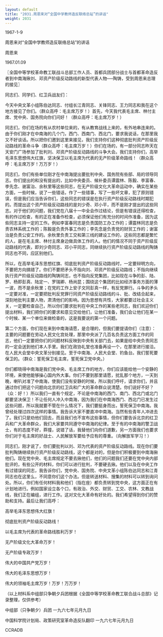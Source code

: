 ```yaml
---
layout: default
title: "2031.周恩来对“全国中学教师造反联络总站”的讲话"
weight: 2031
---
```


1967-1-9

周恩来对“全国中学教师造反联络总站”的讲话

周恩来

1967.01.09

〖全国中等学校革命教工联战斗总部工作人员、首都兵团部分战士与首都革命造反者到中南海揪刘、邓资产阶级反动路线的新型代表人物──陶铸，受到周恩来总理的接见〗

同志们、同学们、红卫兵战友们：

今天中央文革小组陈伯达同志、付组长江青同志、关锋同志、王力同志和我在这个地方接见了你们。（群众高呼：毛主席万岁！）首先，今天我代表毛主席、林付主席、党中央、国务院向你们问好！（群众高呼：毛主席万岁！）

同志们，你们在场的有从农村单位来的，有从教育战线上来的，有外地串连来的。由于你们刚才在中南海的几个门，西门、西南门、西北门，要求我说话，在那里我又不好谈话。所以把你们邀到这里来接见，我们支持你们这种彻底批判资产阶级反动路线的革命斗争（群众高呼：毛主席万岁！）你们在场的，有一部分同志昨天在天安门广场参加了批判刘、邓资产阶级反动路线的斗争大会。我们支持你们，高举毛泽东思想伟大红旗，坚决保卫以毛主席为代表的无产阶级革命路线！（群众高呼：毛主席万岁！万万岁！）

同志们，你们有些单位刚才在中南海提出要批判中央、国务院有些部、局的领导同志。你们提出的和没有提出的，比如中央委员、候补委员谭震林、陈毅、李富春、李先念、谢富治、余秋里等这些同志，在无产阶级文化大革命运动中，确实在某些方面，一些时候，说了一些错话，作了一些错事，写了一些坏文章，犯了原则错误，但是我们应当告诉你们，这些同志的错误是在执行资产阶级反动路线时期犯的。而提出这个资产阶级反动路线的是刘少奇、邓小平，而不是刚才提出的这些同志。对于他们的问题，我们党在八届十一中全会作过结论，但是有错误还得检查，有的作过检查，有的正在准备作检查，必须保证他们有充分的时间作准备，因为这些同志主持一定的工作。例如李富春同志是负责国防工办工作的；谭震林同志是负责农林系统工作的；陈毅是负责外事工作的；李先念是负责党的财贸工作的；谢富治是负责公安工作的。余秋里负责工交和第三线的建设工作的，这些同志都是繁忙的人，是在毛主席、林付主席身边做具体工作的人。他们的情况不同于资产阶级反动路线的代表，即刘少奇同志、邓小平同志，同继续执行资产阶级反动路线的陶铸同志也不同，应区别他们。

所以，在高举毛泽东思想红旗、彻底批判资产阶级反动路线时，一定要辩明方向，不要把方向搞错了。你们不要把矛头不指向刘、邓资产阶级反动路线；不指向继续执行资产阶级反动路线的陶铸同志，也不指向反党集团，比如现在斗争的彭、陆、罗、杨即彭真、陆定一、罗瑞卿、杨尚昆；围绕这个集团的比如经济事务方面的薄一波，而不是余秋里；在党的工作上安子文同彭真一样，有反党罪行。斗争的矛头一定要对准，一定要把批判反党罪行同资产阶级反动路线的斗、批、改结合起来，深刻地批判主要人物，肃清他们的影响。因为思想有共性，大家都要过社会主义关，一定要检查自己，所以你们要求批判在中央工作的某些老同志，我们欢迎你们提出材料，我们把你们的要求和意见交给他们，让他们准备，我们会让他们在某一个时候、某一个单位来做检查的，这是我要说的第一个问题。

第二个方面，你们现在来到中南海请愿，是合理的，但我们要提请你们（注意）：主要的问题要在劳动人民文化宫处理，那里中央派了几百名负责这方面工作的同志，他们一定要把你们的问题材料反映到中央有关部门去，如果是给中央负责同志的一定会送到他们本人手里。我们在政协礼堂也准备再设一个，在那里进行接洽。在人民大会堂中央文革分别接见。至于中南海、人民大会堂、钓鱼台。我们誓死要保卫的。（群众：誓死保卫毛主席，誓死保卫党中央。）

你们都晓得中南海是我们党中央、毛主席工作的地方，你们应该能给他一个安静的环境，来使他能够操心国内外大事。你们不要到那里请愿，扰乱那个地方，一天到晚，喇叭对准了中南海，使我们没有安静的时候，所以我们呼吁，请求你们，并且通过你们把这个问题向北京的红卫兵和广大的革命群众说清楚。你们说好不好？（众：好！）所以我们一直有个规定，不论是中南海的西门、南门、西北门或北门都要坚决保卫！不让任何人冲入中南海，因为我们在中南海西门、西北门已发生过这些问题，所以我就要不管在什么情况下，我们要挺身而出，誓死保卫中南海。我曾经处理过四次这样的事情。我告诉大家不要直冲中南海。当然有些青年人冲进去了。我们只是劝他们回去，而且我们也不宣布这些事情，但你们要告诉北京的红卫兵和广大革命群众，我们大家要共同遵守中南海的纪律。至于有的中南海的警卫战士，有的态度不好，莽撞，说错了话，我替他们向你们道歉，另一方面我们也要求你们对于毛主席的好战士、人民解放军要给予应有的尊重。（向解放军学习！）

同志们，刚才说了，你们要批判以刘、邓为代表的资产阶级反动路线。现在你们要批判陶铸继续执行资产阶级反动路线，这个都是对的，但是你们积极要到中南海揪他们。现在党中央、毛主席规定不要去揪他们，他们的问题我们还要在党中央内部批评的，有些公开的材料，你们可以进行批判，不要硬去揪。他们以及在中央工作有过错误的同志，我告诉你们，党中央、国务院、中央文革小组陈伯达同志和江青同志也在这里么，不同意你们这个办法。但是转送材料、搜集的材料可以转到询问处。所以，你们有任何材料我和他们（指在座）都负责转到党中央，这方面正在有计划地进行。例如国家设立各个口，有政治、外交、财贸、工交、农林、文教战线，我们正在编组，进行工作。这对文化大革命有好处的。我们希望得到你们的赞助和支持。最后让我们高呼：

高举毛泽东思想伟大红旗！

彻底批判资产阶级反动路线！

以毛主席为代表的革命路线胜利万岁！

无产阶级文化大革命万岁！

无产阶级专政万岁！

伟大的中国共产党万岁！

伟大的毛泽东思想万岁！

伟大的领袖毛主席万岁！万岁！万万岁！

（以上材料系中组部只争朝夕兵团根据《全国中等学校革命教工联合战斗总部》记录整理，仅供参考）

中组部（只争朝夕）兵团  一九六七年元月九日

中国科学院计划局、政策研究室革命造反队翻印  一九六七年元月九日

CCRADB

